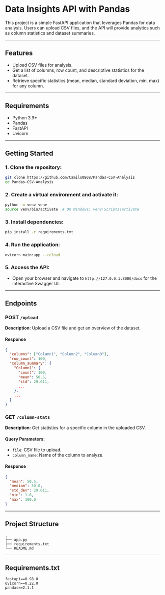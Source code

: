 # Data Insights API with Pandas

This project is a simple FastAPI application that leverages Pandas for data analysis. Users can upload CSV files, and the API will provide analytics such as column statistics and dataset summaries.

---

## Features
- Upload CSV files for analysis.
- Get a list of columns, row count, and descriptive statistics for the dataset.
- Retrieve specific statistics (mean, median, standard deviation, min, max) for any column.

---

## Requirements
- Python 3.9+
- Pandas
- FastAPI
- Uvicorn

---

## Getting Started

### 1. Clone the repository:
```bash
git clone https://github.com/Camilo0808/Pandas-CSV-Analysis
cd Pandas-CSV-Analysis
```

### 2. Create a virtual environment and activate it:
```bash
python -m venv venv
source venv/bin/activate  # On Windows: venv\Scripts\activate
```

### 3. Install dependencies:
```bash
pip install -r requirements.txt
```

### 4. Run the application:
```bash
uvicorn main:app --reload
```

### 5. Access the API:
- Open your browser and navigate to `http://127.0.0.1:8000/docs` for the interactive Swagger UI.

---

## Endpoints

### POST `/upload`
**Description:** Upload a CSV file and get an overview of the dataset.

#### Response
```json
{
  "columns": ["Column1", "Column2", "Column3"],
  "row_count": 100,
  "column_summary": {
    "Column1": {
      "count": 100,
      "mean": 50.5,
      "std": 29.011,
      ...
    },
    ...
  }
}
```

### GET `/column-stats`
**Description:** Get statistics for a specific column in the uploaded CSV.

#### Query Parameters:
- `file`: CSV file to upload.
- `column_name`: Name of the column to analyze.

#### Response
```json
{
  "mean": 50.5,
  "median": 50.0,
  "std_dev": 29.011,
  "min": 1.0,
  "max": 100.0
}
```

---

## Project Structure
```
.
├── app.py
├── requirements.txt
└── README.md
```

---

## Requirements.txt
```
fastapi==0.98.0
uvicorn==0.22.0
pandas==2.1.1
```
